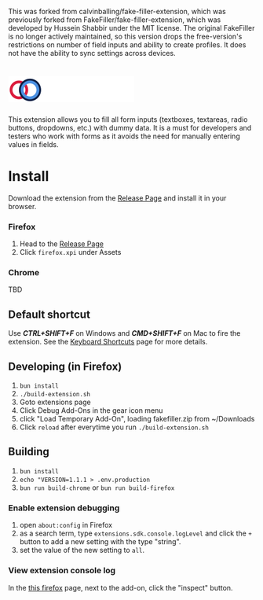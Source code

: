This was forked from calvinballing/fake-filler-extension, which was previously forked from FakeFiller/fake-filler-extension, which was developed by Hussein Shabbir under the MIT license.  The original FakeFiller is no longer actively maintained, so this version drops the free-version's restrictions on number of field inputs and ability to create profiles.  It does not have the ability to sync settings across devices.

# <img src="public/images/logo.svg" height="53" alt="Fake Filler 2" title="Fake Filler 2" />

This extension allows you to fill all form inputs (textboxes, textareas, radio buttons, dropdowns, etc.) with dummy data. It is a must for developers and testers who work with forms as it avoids the need for manually entering values in fields.

# Install 

Download the extension from the [Release Page](https://github.com/buckhamduffy/fake-filler-extension/releases/latest) and install it in your browser.

### Firefox
1. Head to the [Release Page](https://github.com/buckhamduffy/fake-filler-extension/releases/latest)
2. Click `firefox.xpi` under Assets
### Chrome
TBD

## Default shortcut

Use **_CTRL+SHIFT+F_** on Windows and **_CMD+SHIFT+F_** on Mac to fire the extension. See the [Keyboard Shortcuts](https://github.com/calvinballing/fake-filler-extension/wiki/Keyboard-Shortcuts) page for more details.

## Developing (in Firefox)

1. `bun install`
2. `./build-extension.sh`
3. Goto extensions page
4. Click Debug Add-Ons in the gear icon menu
5. click "Load Temporary Add-On", loading fakefiller.zip from ~/Downloads
6. Click `reload` after everytime you run `./build-extension.sh`

## Building

1. `bun install`
2. `echo "VERSION=1.1.1 > .env.production`
3. `bun run build-chrome` or `bun run build-firefox`

### Enable extension debugging

1. open `about:config` in Firefox
1. as a search term, type `extensions.sdk.console.logLevel` and click the `+` button to add a new setting with the type "string".
1. set the value of the new setting to `all`.

### View extension console log

In the [this firefox](about:debugging#/runtime/this-firefox) page, next to the add-on, click the "inspect" button.
